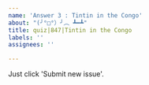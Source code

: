 ```yaml
---
name: 'Answer 3 : Tintin in the Congo'
about: "(╯°□°）╯︵ ┻━┻"
title: quiz|847|Tintin in the Congo
labels: ''
assignees: ''

---
```


Just click 'Submit new issue'.
